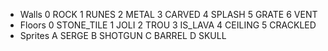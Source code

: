 * Walls
	0 ROCK
	1 RUNES
	2 METAL
	3 CARVED
	4 SPLASH
	5 GRATE
	6 VENT
* Floors
	0 STONE_TILE
	1 JOLI
	2 TROU
	3 IS_LAVA
	4 CEILING
	5 CRACKLED
* Sprites
	A SERGE
	B SHOTGUN
	C BARREL
	D SKULL
	
